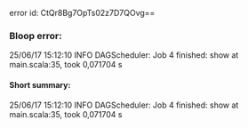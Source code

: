 error id: CtQr8Bg7OpTs02z7D7QOvg==
### Bloop error:

25/06/17 15:12:10 INFO DAGScheduler: Job 4 finished: show at main.scala:35, took 0,071704 s
#### Short summary: 

25/06/17 15:12:10 INFO DAGScheduler: Job 4 finished: show at main.scala:35, took 0,071704 s